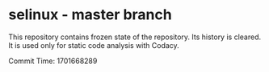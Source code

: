 # selinux - master branch

This repository contains frozen state of the repository.
Its history is cleared. It is used only for static code
analysis with Codacy.

Commit Time: 1701668289